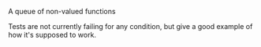 A queue of non-valued functions


Tests are not currently failing for any condition, but give a good example of how it's supposed to work.
